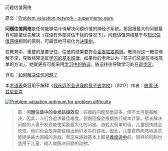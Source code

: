 问题估值网络

原文：[Problem valuation network - supermemo.guru](https://supermemo.guru/wiki/Problem_valuation_network)

**问题估值网络**是任何能够估计待解决问题价值的神经子系统。那回报最大的问题最有可能被优先解决（在没有外部评估干扰的情况下）。问题估值网络基于与[知识估值网络](https://supermemo.guru/wiki/Knowledge_valuation_network)相同的原则，可最佳地可视化为[决策树](https://en.wikipedia.org/wiki/Decision_tree)。

在教育中，重要的是要记住，估值的结果要符合[金发姑娘原则](https://en.wikipedia.org/wiki/Goldilocks_principle)。教师对这一概念理解不深，导致经常违反[学习的基本规律](https://supermemo.guru/wiki/Fundamental_law_of_learning)。如果你的老师认为「孩子们总是在寻找简单的方法」，她就更有可能采用[学习中的胁迫](https://supermemo.guru/wiki/Coercion_in_learning)。胁迫往往导致学习处在[退步区](https://supermemo.guru/wiki/Push_zone)。

详见：[如何解决任何问题？](https://supermemo.guru/wiki/How_to_solve_any_problem%3F)

本[术语表](https://supermemo.guru/wiki/Glossary)条目用于解释《[我永远不会送我的孩子去学校](https://supermemo.guru/wiki/Problem_of_Schooling)》（2017）作者：[彼得·沃兹尼亚克](https://supermemo.guru/wiki/Piotr_Wozniak)

[![Problem valuation optimum for problem difficulty](https://supermemo.guru/images/thumb/8/84/Problem_valuation.jpg/500px-Problem_valuation.jpg)](https://supermemo.guru/wiki/File:Problem_valuation.jpg)

> 图：**问题估值中的金发姑娘效应**：较难的问题奖励较多，但不太可能被解决。因此，人们会追求最佳难度。预期回报会根据执行成本计算。擅长解决问题的人善于发现能使奖励最大化的问题。游戏太简单的话，儿童很快就会厌烦。他们也会放弃那些超出他们水平的游戏。因此，儿童自然而然地追求能提供最大回报的游戏，而这些游戏基本上都是[难度适中](https://en.wikipedia.org/wiki/Goldilocks_principle)的。同样的机制也适用于儿童、成人或解决问题的动物。